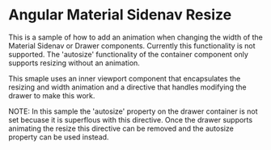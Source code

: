 # Angular Material Sidenav Resize

This is a sample of how to add an animation when changing the width of the Material Sidenav or Drawer components.
Currently this functionality is not supported. The 'autosize' functionality of the container component only
supports resizing without an animation.

This smaple uses an inner viewport component that encapsulates the resizing and width animation and
a directive that handles modifying the drawer to make this work.

NOTE: In this sample the 'autosize' property on the drawer container is not set becuase it is superflous
with this directive. Once the drawer supports animating the resize this directive can be removed and
the autosize property can be used instead.
